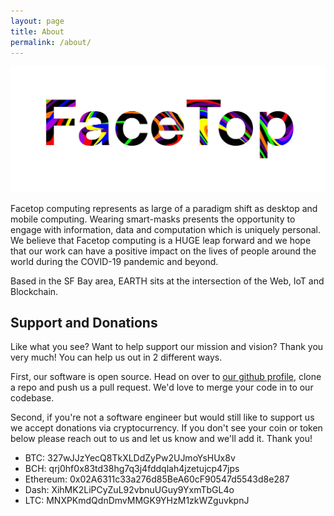 ```yaml
---
layout: page
title: About
permalink: /about/
---
```


![Facetop logo](/assets/facetop_logo.jpg)

Facetop computing represents as large of a paradigm shift as desktop and mobile computing. Wearing smart-masks presents the opportunity to engage with information, data and computation which is uniquely personal. We believe that Facetop computing is a HUGE leap forward and we hope that our work can have a positive impact on the lives of people around the world during the COVID-19 pandemic and beyond.

Based in the SF Bay area, EARTH sits at the intersection of the Web, IoT and Blockchain.

## Support and Donations

Like what you see? Want to help support our mission and vision? Thank you very much! You can help us out in 2 different ways.

First, our software is open source. Head on over to [our github profile](https://github.com/EarthEngineering), clone a repo and push us a pull request. We'd love to merge your code in to our codebase.

Second, if you're not a software engineer but would still like to support us we accept donations via cryptocurrency. If you don't see your coin or token below please reach out to us and let us know and we'll add it. Thank you!

* BTC: 327wJJzYecQ8TkXLDdZyPw2UJmoYsHUx8v
* BCH: qrj0hf0x83td38hg7q3j4fddqlah4jzetujcp47jps
* Ethereum: 0x02A6311c33a276d85BeA60cF90547d5543d8e287
* Dash: XihMK2LiPCyZuL92vbnuUGuy9YxmTbGL4o
* LTC: MNXPKmdQdnDmvMMGK9YHzM1zkWZguvkpnJ